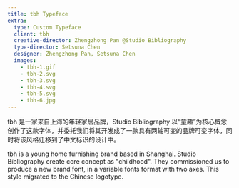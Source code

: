```yaml
---
title: tbh Typeface
extra:
  type: Custom Typeface
  client: tbh
  creative-director: Zhengzhong Pan @Studio Bibliography
  type-director: Setsuna Chen
  designer: Zhengzhong Pan, Setsuna Chen
  images:
    - tbh-1.gif
    - tbh-2.svg
    - tbh-3.svg
    - tbh-4.svg
    - tbh-5.svg
    - tbh-6.jpg
---
```


tbh 是一家来自上海的年轻家居品牌，Studio Bibliography 以“童趣”为核心概念创作了这款字体，并委托我们将其开发成了一款具有两轴可变的品牌可变字体，同时将该风格迁移到了中文标识的设计中。

tbh is a young home furnishing brand based in Shanghai. Studio Bibliography create core concept as "childhood". They commissioned us to produce a new brand font, in a variable fonts format with two axes. This style migrated to the Chinese logotype.
